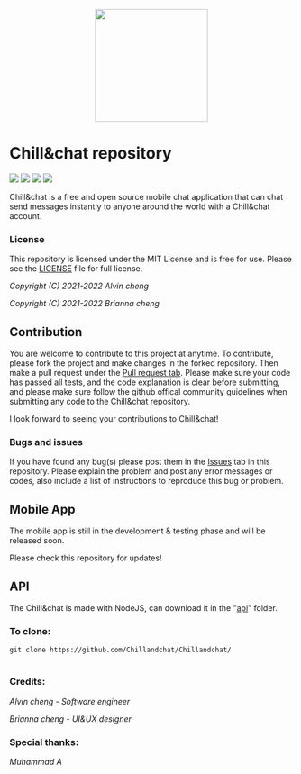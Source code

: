 <p align="center"how><img src="https://github.com/Chill-and-chat/Chill-and-chat/blob/master/logo.svg/" style="width:200px;"/></p>

# Chill&chat repository 
![](https://img.shields.io/github/repo-size/Chill-and-chat/Chill-chat) ![](https://img.shields.io/github/v/release/Chill-and-chat/Chill-chat) ![](https://img.shields.io/github/issues-pr-closed/chill-and-chat/chill-chat) ![](https://img.shields.io/github/issues-pr-raw/chill-and-chat/chill-chat)


Chill&chat is a free and open source mobile chat application that can chat send messages instantly to anyone around the world with a Chill&chat account.

### License

This repository is licensed under the MIT License and is free for use. Please see the [LICENSE](https://github.com/Chill-and-chat/Chill-chat/blob/master/LICENSE) file for full license.


*Copyright (C) 2021-2022 Alvin cheng*

*Copyright (C) 2021-2022 Brianna cheng*

## Contribution

You are welcome to contribute to this project at anytime. To contribute, please fork the project and make changes in the forked repository. Then make a pull request under the [Pull request tab](https://github.com/Chill-and-chat/Chill-chat/pulls). Please make sure your code has passed all tests, and the code explanation is clear before submitting, and please make sure follow the github offical community guidelines when submitting any code to the Chill&chat repository.


I look forward to seeing your contributions to Chill&chat!

### Bugs and issues

If you have found any bug(s) please post them in the [Issues](https://github.com/Chill-and-chat/Chill-chat/issues) tab in this repository. Please explain the problem and post any error messages or codes, also include a list of instructions to reproduce this bug or problem.

## Mobile App
The mobile app is still in the development & testing phase and will be released soon.


Please check this repository for updates!

## API
The Chill&chat is made with NodeJS, can download it in the "[api](https://github.com/Chillandchat/Chillandchat/tree/master/api)" folder.

### To clone:

```
git clone https://github.com/Chillandchat/Chillandchat/
```

#
### Credits:

*Alvin cheng - Software engineer*

*Brianna cheng - UI&UX designer* 

### Special thanks:

*Muhammad A*

